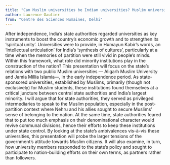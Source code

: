 ```yaml
---
title: "Can Muslim universities be Indian universities? Muslim universities as agents of nation-building in post-independence India. "
author: Laurence Gautier
from: "Centre des Sciences Humaines, Delhi"
---
```


After independence, India’s state authorities regarded universities as key instruments to boost the country’s economic growth and to strengthen its ‘spiritual unity’. Universities were to provide, in Humayun Kabir’s words, an ‘intellectual articulation’ for India’s ‘synthesis of cultures’, particularly at a time when the memories of partition were still vivid in people’s minds. Within this framework, what role did minority institutions play in the construction of the nation? This presentation will focus on the state’s relations with two public Muslim universities — Aligarh Muslim University and Jamia Millia Islamia—, in the early independence period. As state-sponsored universities, established by Muslims, primarily (though not exclusively) for Muslim students, these institutions found themselves at a critical juncture between central state authorities and India’s largest minority. I will argue that for state authorities, they served as privileged intermediaries to speak to the Muslim population, especially in the post-partition context where Nehru and his allies sought to secure Muslims’ sense of belonging to the nation. At the same time, state authorities feared that to put too much emphasis on their denominational character would revive communal divisions, hence their efforts to keep these institutions under state control. By looking at the state’s ambivalences vis-à-vis these universities, this presentation will probe the larger tensions of the government’s attitude towards Muslim citizens. It will also examine, in turn, how university members responded to the state’s policy and sought to participate to nation-building efforts on their own terms, as partners rather than followers. 